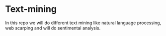 # Text-mining
In this repo we will do different text mining like natural language processing, web scarping and will do sentimental analysis.  
